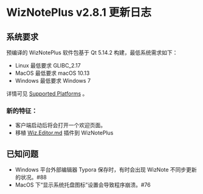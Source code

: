 # WizNotePlus v2.8.1 更新日志

## 系统要求

预编译的 WizNotePlus 软件包基于 Qt 5.14.2 构建，最低系统需求如下：

* Linux 最低要求 GLIBC_2.17
* MacOS 最低要求 macOS 10.13
* Windows 最低要求 Windows 7

详情可见 [Supported Platforms](https://doc-snapshots.qt.io/qt5-5.14/supported-platforms.html) 。

### 新的特征：

* 客户端启动后将会打开一个欢迎页面。
* 移植 [Wiz.Editor.md](https://github.com/altairwei/Wiz.Editor.md/releases) 插件到 WizNotePlus

## 已知问题

- Windows 平台外部编辑器 Typora 保存时，有时会出现 WizNote 不同步更新的状况。#88
- MacOS 下“显示系统托盘图标”设置会导致程序崩溃。#76